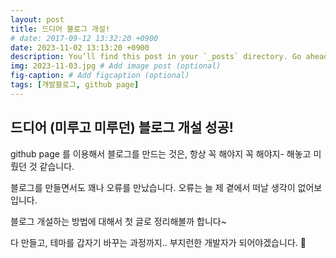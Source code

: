 ```yaml
---
layout: post
title: 드디어 블로그 개설!
# date: 2017-09-12 13:32:20 +0900
date: 2023-11-02 13:13:20 +0900
description: You’ll find this post in your `_posts` directory. Go ahead and edit it and re-build the site to see your changes. # Add post description (optional)
img: 2023-11-03.jpg # Add image post (optional)
fig-caption: # Add figcaption (optional)
tags: [개발블로그, github page]
---
```

## 드디어 (미루고 미루던) 블로그 개설 성공!
github page 를 이용해서 블로그를 만드는 것은, 항상 꼭 해야지 꼭 해야지- 해놓고 미뤘던 것 같습니다.

블로그를 만들면서도 꽤나 오류를 만났습니다. 오류는 늘 제 곁에서 떠날 생각이 없어보입니다.

블로그 개설하는 방법에 대해서 첫 글로 정리해볼까 합니다~

다 만들고, 테마를 갑자기 바꾸는 과정까지.. 부지런한 개발자가 되어야겠습니다. 🤪




